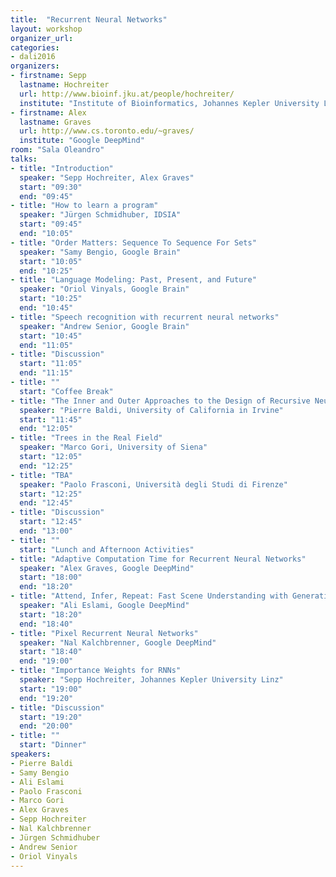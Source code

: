 ```yaml
---
title:  "Recurrent Neural Networks"
layout: workshop
organizer_url: 
categories:
- dali2016
organizers:
- firstname: Sepp
  lastname: Hochreiter
  url: http://www.bioinf.jku.at/people/hochreiter/
  institute: "Institute of Bioinformatics, Johannes Kepler University Linz"
- firstname: Alex
  lastname: Graves
  url: http://www.cs.toronto.edu/~graves/
  institute: "Google DeepMind"
room: "Sala Oleandro"
talks:
- title: "Introduction"
  speaker: "Sepp Hochreiter, Alex Graves"
  start: "09:30"
  end: "09:45"
- title: "How to learn a program"
  speaker: "Jürgen Schmidhuber, IDSIA"
  start: "09:45"
  end: "10:05"
- title: "Order Matters: Sequence To Sequence For Sets"
  speaker: "Samy Bengio, Google Brain"
  start: "10:05"
  end: "10:25"
- title: "Language Modeling: Past, Present, and Future"
  speaker: "Oriol Vinyals, Google Brain"
  start: "10:25"
  end: "10:45"
- title: "Speech recognition with recurrent neural networks"
  speaker: "Andrew Senior, Google Brain"
  start: "10:45"
  end: "11:05"
- title: "Discussion"
  start: "11:05"
  end: "11:15"
- title: ""
  start: "Coffee Break"
- title: "The Inner and Outer Approaches to the Design of Recursive Neural"
  speaker: "Pierre Baldi, University of California in Irvine"
  start: "11:45"
  end: "12:05"
- title: "Trees in the Real Field"
  speaker: "Marco Gori, University of Siena"
  start: "12:05"
  end: "12:25"
- title: "TBA"
  speaker: "Paolo Frasconi, Università degli Studi di Firenze"
  start: "12:25"
  end: "12:45"
- title: "Discussion"
  start: "12:45"
  end: "13:00"
- title: ""
  start: "Lunch and Afternoon Activities"
- title: "Adaptive Computation Time for Recurrent Neural Networks"
  speaker: "Alex Graves, Google DeepMind"
  start: "18:00"
  end: "18:20"
- title: "Attend, Infer, Repeat: Fast Scene Understanding with Generative Models and Recurrent Neural Networks"
  speaker: "Ali Eslami, Google DeepMind"
  start: "18:20"
  end: "18:40"
- title: "Pixel Recurrent Neural Networks"
  speaker: "Nal Kalchbrenner, Google DeepMind"
  start: "18:40"
  end: "19:00"
- title: "Importance Weights for RNNs"
  speaker: "Sepp Hochreiter, Johannes Kepler University Linz"
  start: "19:00"
  end: "19:20"
- title: "Discussion"
  start: "19:20"
  end: "20:00"
- title: ""
  start: "Dinner"
speakers:
- Pierre Baldi
- Samy Bengio
- Ali Eslami
- Paolo Frasconi
- Marco	Gori
- Alex Graves
- Sepp Hochreiter
- Nal Kalchbrenner
- Jürgen Schmidhuber
- Andrew Senior
- Oriol	Vinyals
---
```


